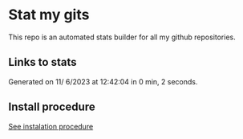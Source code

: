 # Stat my gits

This repo is an automated stats builder for all my github repositories.

## Links to stats


Generated on 11/ 6/2023 at 12:42:04 in 0 min, 2 seconds.

## Install procedure

[See instalation procedure](./src/install.md)
